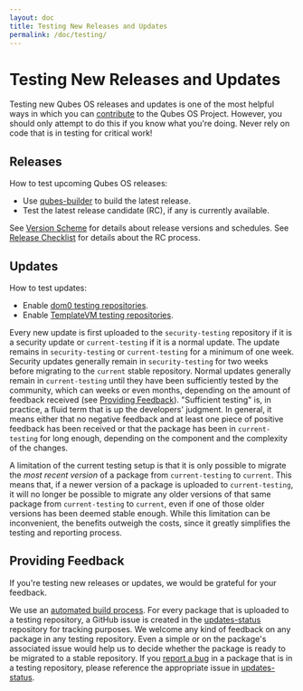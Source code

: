 ```yaml
---
layout: doc
title: Testing New Releases and Updates
permalink: /doc/testing/
---
```


Testing New Releases and Updates
================================

Testing new Qubes OS releases and updates is one of the most helpful ways in which you can [contribute] to the Qubes OS Project.
However, you should only attempt to do this if you know what you're doing.
Never rely on code that is in testing for critical work!

Releases
--------
How to test upcoming Qubes OS releases:

 * Use [qubes-builder] to build the latest release.
 * Test the latest release candidate (RC), if any is currently available.

See [Version Scheme] for details about release versions and schedules.
See [Release Checklist] for details about the RC process.

Updates
-------
How to test updates:

 * Enable [dom0 testing repositories].
 * Enable [TemplateVM testing repositories].

Every new update is first uploaded to the `security-testing` repository if it is a security update or `current-testing` if it is a normal update.
The update remains in `security-testing` or `current-testing` for a minimum of one week.
Security updates generally remain in `security-testing` for two weeks before migrating to the `current` stable repository.
Normal updates generally remain in `current-testing` until they have been sufficiently tested by the community, which can weeks or even months, depending on the amount of feedback received (see [Providing Feedback]).
"Sufficient testing" is, in practice, a fluid term that is up the developers' judgment. In general, it means either that no negative feedback and at least one piece of positive feedback has been received or that the package has been in `current-testing` for long enough, depending on the component and the complexity of the changes.

A limitation of the current testing setup is that it is only possible to migrate the *most recent version* of a package from `current-testing` to `current`.
This means that, if a newer version of a package is uploaded to `current-testing`, it will no longer be possible to migrate any older versions of that same package from `current-testing` to `current`, even if one of those older versions has been deemed stable enough.
While this limitation can be inconvenient, the benefits outweigh the costs, since it greatly simplifies the testing and reporting process.

Providing Feedback
------------------
If you're testing new releases or updates, we would be grateful for your feedback.

We use an [automated build process].
For every package that is uploaded to a testing repository, a GitHub issue is created in the [updates-status] repository for tracking purposes.
We welcome any kind of feedback on any package in any testing repository.
Even a simple <span class="fa fa-thumbs-up" title="Thumbs Up"></span> or <span class="fa fa-thumbs-down" title="Thumbs Down"></span> on the package's associated issue would help us to decide whether the package is ready to be migrated to a stable repository.
If you [report a bug] in a package that is in a testing repository, please reference the appropriate issue in [updates-status].


[contribute]: /doc/contributing/
[qubes-builder]: /doc/qubes-builder/
[Version Scheme]: /doc/version-scheme/
[Release Checklist]: /doc/releases/todo/
[dom0 testing repositories]: /doc/software-update-dom0/#testing-repositories
[TemplateVM testing repositories]: /doc/software-update-vm/#testing-repositories
[automated build process]: https://github.com/QubesOS/qubes-infrastructure/blob/master/README.md
[updates-status]: https://github.com/QubesOS/updates-status/issues
[report a bug]: /doc/reporting-bugs/
[Providing Feedback]: #providing-feedback

